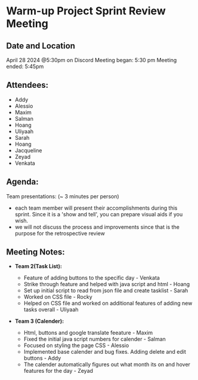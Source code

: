 # Warm-up Project Sprint Review Meeting

## Date and Location
April 28 2024 @5:30pm on Discord
Meeting began: 5:30 pm
Meeting ended: 5:45pm

## Attendees:
- Addy 
- Alessio
- Maxim
- Salman
- Hoang
- Uliyaah 
- Sarah
- Hoang
- Jacqueline
- Zeyad
- Venkata 

## Agenda:
Team presentations: (~ 3 minutes per person)
- each team member will present their accomplishments during this sprint. Since it is a 'show and tell', you can prepare visual aids if you wish.
- we will not discuss the process and improvements since that is the purpose for the retrospective review

## Meeting Notes:

- **Team 2(Task List):**
  - Feature of adding buttons to the specific day - Venkata
  - Strike through feature and helped with java script and html - Hoang
  - Set up initial script to read from json file and create tasklist - Sarah
  - Worked on CSS file - Rocky
  - Helped on CSS file and worked on additional features of adding new tasks overall - Uliyaah 

- **Team 3 (Calender):**
  - Html, buttons and google translate feeature - Maxim
  - Fixed the initial java script numbers for calender - Salman
  - Focused on styling the page CSS - Alessio
  - Implemented base calender and bug fixes. Adding delete and edit buttons - Addy
  - The calender automatically figures out what month its on and hover features for the day - Zeyad



  
